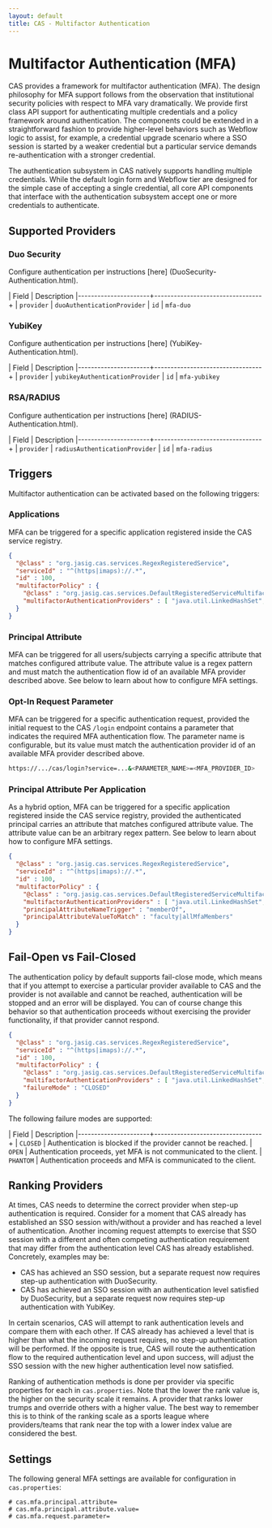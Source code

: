 ```yaml
---
layout: default
title: CAS - Multifactor Authentication
---
```


# Multifactor Authentication (MFA)

CAS provides a framework for multifactor authentication (MFA). The design philosophy for MFA support follows from
the observation that institutional security policies with respect to MFA vary dramatically. We provide first class
API support for authenticating multiple credentials and a policy framework around authentication. The components
could be extended in a straightforward fashion to provide higher-level behaviors such as Webflow logic to assist,
for example, a credential upgrade scenario where a SSO session is started by a weaker credential but a particular
service demands re-authentication with a stronger credential.

The authentication subsystem in CAS natively supports handling multiple credentials. While the default login form
and Webflow tier are designed for the simple case of accepting a single credential, all core API components that
interface with the authentication subsystem accept one or more credentials to authenticate.

## Supported Providers

### Duo Security

Configure authentication per instructions [here] (DuoSecurity-Authentication.html). 

| Field                | Description
|----------------------+---------------------------------+
| `provider`           | `duoAuthenticationProvider`
| `id`                 | `mfa-duo`

### YubiKey

Configure authentication per instructions [here] (YubiKey-Authentication.html). 

| Field                | Description
|----------------------+---------------------------------+
| `provider`           | `yubikeyAuthenticationProvider`
| `id`                 | `mfa-yubikey`

### RSA/RADIUS

Configure authentication per instructions [here] (RADIUS-Authentication.html). 

| Field                | Description
|----------------------+---------------------------------+
| `provider`           | `radiusAuthenticationProvider`
| `id`                 | `mfa-radius`

## Triggers

Multifactor authentication can be activated based on the following triggers:

### Applications
MFA can be triggered for a specific application registered inside the CAS service registry.

```json
{
  "@class" : "org.jasig.cas.services.RegexRegisteredService",
  "serviceId" : "^(https|imaps)://.*",
  "id" : 100,
  "multifactorPolicy" : {
    "@class" : "org.jasig.cas.services.DefaultRegisteredServiceMultifactorPolicy",
    "multifactorAuthenticationProviders" : [ "java.util.LinkedHashSet", [ "duoAuthenticationProvider" ] ]
  }
}
```

### Principal Attribute
MFA can be triggered for all users/subjects carrying a specific attribute that matches configured attribute value. The attribute
value is a regex pattern and must match the authentication flow
id of an available MFA provider described above. See below to learn about how to configure MFA settings. 

### Opt-In Request Parameter
MFA can be triggered for a specific authentication request, provided
the initial request to the CAS `/login` endpoint contains a parameter
that indicates the required MFA authentication flow. The parameter name
is configurable, but its value must match the authentication provider id
of an available MFA provider described above. 

```bash
https://.../cas/login?service=...&<PARAMETER_NAME>=<MFA_PROVIDER_ID>
```

### Principal Attribute Per Application
As a hybrid option, MFA can be triggered for a specific application registered inside the CAS service registry, provided
the authenticated principal carries an attribute that matches configured attribute value. The attribute
value can be an arbitrary regex pattern. See below to learn about how to configure MFA settings.

```json
{
  "@class" : "org.jasig.cas.services.RegexRegisteredService",
  "serviceId" : "^(https|imaps)://.*",
  "id" : 100,
  "multifactorPolicy" : {
    "@class" : "org.jasig.cas.services.DefaultRegisteredServiceMultifactorPolicy",
    "multifactorAuthenticationProviders" : [ "java.util.LinkedHashSet", [ "duoAuthenticationProvider" ] ],
    "principalAttributeNameTrigger" : "memberOf",
    "principalAttributeValueToMatch" : "faculty|allMfaMembers"
  }
}
```

## Fail-Open vs Fail-Closed
The authentication policy by default supports fail-close mode, which means that if you attempt to exercise a particular
provider available to CAS and the provider is not available and cannot be reached, authentication will be stopped and an error
will be displayed. You can of course change this behavior so that authentication proceeds without exercising the provider
functionality, if that provider cannot respond. 

```json
{
  "@class" : "org.jasig.cas.services.RegexRegisteredService",
  "serviceId" : "^(https|imaps)://.*",
  "id" : 100,
  "multifactorPolicy" : {
    "@class" : "org.jasig.cas.services.DefaultRegisteredServiceMultifactorPolicy",
    "multifactorAuthenticationProviders" : [ "java.util.LinkedHashSet", [ "duoAuthenticationProvider" ] ],
    "failureMode" : "CLOSED"
  }
}
```

The following failure modes are supported:

| Field                | Description
|----------------------+---------------------------------+
| `CLOSED`                  | Authentication is blocked if the provider cannot be reached. 
| `OPEN`                    | Authentication proceeds, yet MFA is not communicated to the client.
| `PHANTOM`                 | Authentication proceeds and MFA is communicated to the client.

## Ranking Providers
At times, CAS needs to determine the correct provider when step-up authentication is required. Consider for a moment that CAS
already has established an SSO session with/without a provider and has reached a level of authentication. Another incoming
request attempts to exercise that SSO session with a different and often competing authentication requirement that may differ
from the authentication level CAS has already established. Concretely, examples may be:

- CAS has achieved an SSO session, but a separate request now requires step-up authentication with DuoSecurity.
- CAS has achieved an SSO session with an authentication level satisfied by DuoSecurity, but a separate request now requires step-up 
authentication with YubiKey. 

In certain scenarios, CAS will attempt to rank authentication levels and compare them with each other. If CAS already has achieved a level
that is higher than what the incoming request requires, no step-up authentication will be performed. If the opposite is true, CAS will
route the authentication flow to the required authentication level and upon success, will adjust the SSO session with the new higher 
authentication level now satisfied. 

Ranking of authentication methods is done per provider via specific properties for each in `cas.properties`. Note that
the lower the rank value is, the higher on the security scale it remains. A provider that ranks lower trumps and override
others with a higher value. The best way to remember this is to think of the ranking scale as a sports league where providers/teams
that rank near the top with a lower index value are considered the best.

## Settings
The following general MFA settings are available for configuration in `cas.properties`:

```properties
# cas.mfa.principal.attribute=
# cas.mfa.principal.attribute.value=
# cas.mfa.request.parameter=
```
